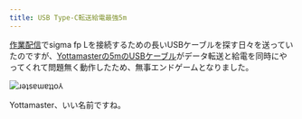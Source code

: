 ```yaml
---
title: USB Type-C転送給電最強5m
---
```

[作業配信](https://www.youtube.com/c/r7kamura)でsigma fp Lを接続するための長いUSBケーブルを探す日々を送っていたのですが、[Yottamasterの5mのUSBケーブル](https://www.amazon.co.jp/dp/B09Y1BY75P)がデータ転送と給電を同時にやってくれて問題無く動作したため、無事エンドゲームとなりました。

![](https://lh6.googleusercontent.com/4j7gfnGzZaGHTlsegOGimU70nSmojhcqJ93PriL5hf_ctvukuljXItAHheJ622FXTiUqXd0JO3HJ6oJpzQvmEMF-Y-HAAMvYQowqjoe2aGa8pxxaJJ3xOrLo0Gm7VUf2kx7o0pKsg4OfLi_jaGo6ULU "ɹǝʇsɐɯɐʇʇo⅄")

Yottamaster、いい名前ですね。
